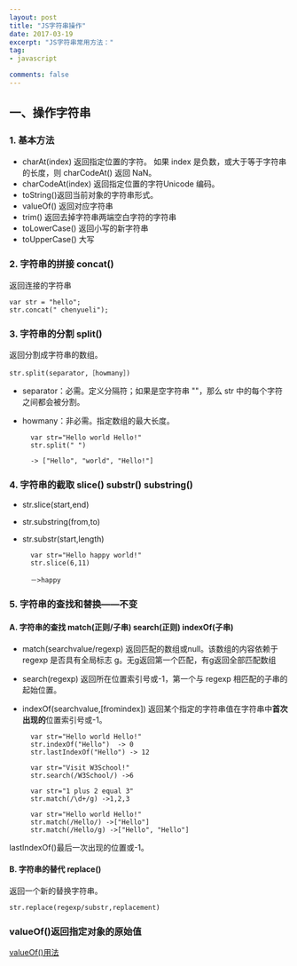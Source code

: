 ```yaml
---
layout: post
title: "JS字符串操作"
date: 2017-03-19
excerpt: "JS字符串常用方法："
tag:
- javascript

comments: false
---
```






## 一、操作字符串

### 1. 基本方法
- charAt(index) 返回指定位置的字符。 如果 index 是负数，或大于等于字符串的长度，则 charCodeAt() 返回 NaN。
- charCodeAt(index) 返回指定位置的字符Unicode 编码。
- toString()返回当前对象的字符串形式。
- valueOf() 返回对应字符串
- trim() 返回去掉字符串两端空白字符的字符串
- toLowerCase() 返回小写的新字符串
- toUpperCase() 大写


### 2. 字符串的拼接 concat()
返回连接的字符串

	var str = "hello";
	str.concat(" chenyueli");


### 3. 字符串的分割 split()

返回分割成字符串的数组。

	str.split(separator,［howmany］)
- separator：必需。定义分隔符；如果是空字符串 ""，那么 str 中的每个字符之间都会被分割。
- howmany：非必需。指定数组的最大长度。
	
		var str="Hello world Hello!"
		str.split(" ")
		
		-> ["Hello", "world", "Hello!"]

### 4. 字符串的截取 slice() substr() substring()

- str.slice(start,end) 
- str.substring(from,to) 
- str.substr(start,length)

		var str="Hello happy world!"
		str.slice(6,11)
		
		－>happy

### 5. 字符串的查找和替换——不变

#### A. 字符串的查找 match(正则/子串) search(正则) indexOf(子串)  

- match(searchvalue/regexp) 返回匹配的数组或null。该数组的内容依赖于 regexp 是否具有全局标志 g。无g返回第一个匹配，有g返回全部匹配数组
- search(regexp) 返回所在位置索引号或-1，第一个与 regexp 相匹配的子串的起始位置。
- indexOf(searchvalue,[fromindex]) 返回某个指定的字符串值在字符串中**首次出现的**位置索引号或-1。

		var str="Hello world Hello!"
		str.indexOf("Hello")  -> 0
		str.lastIndexOf("Hello") -> 12
	
		var str="Visit W3School!"
		str.search(/W3School/) ->6
	
		var str="1 plus 2 equal 3"
		str.match(/\d+/g) ->1,2,3
	
		var str="Hello world Hello!"
		str.match(/Hello/) ->["Hello"]
		str.match(/Hello/g) ->["Hello", "Hello"]
	
lastIndexOf()最后一次出现的位置或-1。

#### B. 字符串的替代 replace()

返回一个新的替换字符串。

	str.replace(regexp/substr,replacement)


### valueOf()返回指定对象的原始值

[valueOf()用法](http://www.365mini.com/page/javascript-valueof.htm)
	
	
	







